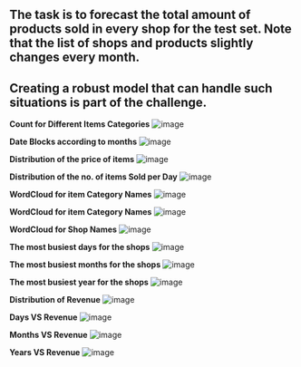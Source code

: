 ## The task is to forecast the total amount of products sold in every shop for the test set. Note that the list of shops and products slightly changes every month. 
## Creating a robust model that can handle such situations is part of the challenge.

**Count for Different Items Categories**
![image](https://user-images.githubusercontent.com/90540916/171132339-bc9fcdb9-4afa-4cf7-a6d3-9a6b07dd6ed7.png)

**Date Blocks according to months**
![image](https://user-images.githubusercontent.com/90540916/171135837-bc836619-915d-4870-a5b4-f7ba8b387f67.png)

**Distribution of the price of items**
![image](https://user-images.githubusercontent.com/90540916/171135969-27a21257-4fe4-4f83-ad1c-d022986b50ff.png)

**Distribution of the no. of items Sold per Day**
![image](https://user-images.githubusercontent.com/90540916/171136110-9bff10dc-b7f3-4332-a767-9f260ca1ee78.png)

**WordCloud for item Category Names**
![image](https://user-images.githubusercontent.com/90540916/171136318-aba24797-20eb-4966-aced-cdddd21ef0ab.png)

**WordCloud for item Category Names**
![image](https://user-images.githubusercontent.com/90540916/171136592-e4824c9d-8028-4a66-b58b-d8d231b42b08.png)

**WordCloud for Shop Names**
![image](https://user-images.githubusercontent.com/90540916/171136763-c12e3e4f-bf73-488c-9193-e9377a6e3145.png)

**The most busiest days for the shops**
![image](https://user-images.githubusercontent.com/90540916/171137219-757298fa-9e03-4cb5-b110-1123b394ed74.png)

**The most busiest months for the shops**
![image](https://user-images.githubusercontent.com/90540916/171137608-8c058d14-9340-43ef-b196-0fb259e5381c.png)

**The most busiest year for the shops**
![image](https://user-images.githubusercontent.com/90540916/171137802-2eb73c3d-d891-4893-bce1-8c0e5ed8912b.png)


**Distribution of Revenue**
![image](https://user-images.githubusercontent.com/90540916/171137891-2426cf46-b952-4b4b-9221-d35db17e706b.png)

**Days VS Revenue**
![image](https://user-images.githubusercontent.com/90540916/171138035-03c4a604-a329-4b27-9d11-17d2951dfa4b.png)

**Months VS Revenue**
![image](https://user-images.githubusercontent.com/90540916/171139018-eb32aef6-9fd9-43f3-aaec-2ab5a68100db.png)

**Years VS Revenue**
![image](https://user-images.githubusercontent.com/90540916/171139144-2c29caca-5120-4a7f-9c77-60a4572c7c41.png)





